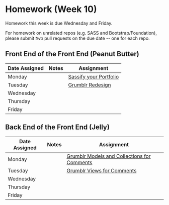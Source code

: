 # Homework (Week 10)

Homework this week is due Wednesday and Friday.

For homework on unrelated repos (e.g. SASS and Bootstrap/Foundation), please submit *two* pull requests on the due date -- one for each repo.

## Front End of the Front End (Peanut Butter)

| Date Assigned | Notes                          | Assignment |
|---------------|--------------------------------|------------|
| Monday        |                                | [Sassify your Portfolio](https://github.com/ga-dc/portfolio_pages#sass)  |
| Tuesday       |                                | [Grumblr Redesign](https://github.com/ga-dc/grumblr_css_redesign)           |
| Wednesday     |                                |            |
| Thursday      |                                |            |
| Friday        |                                |            |

## Back End of the Front End (Jelly)

| Date Assigned | Notes                          | Assignment |
|---------------|--------------------------------|------------|
| Monday        |                                | [Grumblr Models and Collections for Comments](https://github.com/ga-dc/grumblr_backbone#part-one) |
| Tuesday       |                                | [Grumblr Views for Comments](https://github.com/ga-dc/grumblr_backbone/tree/hw_day_2) |
| Wednesday     |                                |            |
| Thursday      |                                |            |
| Friday        |                                |            |
